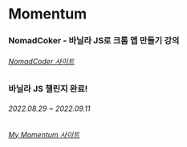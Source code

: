 # Momentum

### NomadCoker - 바닐라 JS로 크롬 앱 만들기 강의
###### [NomadCoder 사이트](https://nomadcoders.co/javascript-for-beginners/lobby)

### 바닐라 JS 챌린지 완료!
###### 2022.08.29 ~ 2022.09.11
###### [My Momentum 사이트](https://hdy86.github.io/momentum)
